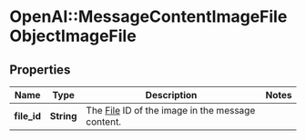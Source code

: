 # OpenAI::MessageContentImageFileObjectImageFile

## Properties
Name | Type | Description | Notes
------------ | ------------- | ------------- | -------------
**file_id** | **String** | The [File](/docs/api-reference/files) ID of the image in the message content. | 

